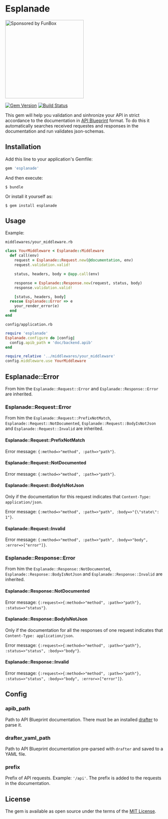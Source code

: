 # Esplanade

<a href="https://funbox.ru">
  <img src="https://funbox.ru/badges/sponsored_by_funbox.svg" alt="Sponsored by FunBox" width=250 />
</a>

[![Gem Version](https://badge.fury.io/rb/esplanade.svg)](https://badge.fury.io/rb/esplanade)
[![Build Status](https://travis-ci.org/funbox/esplanade.svg?branch=master)](https://travis-ci.org/funbox/esplanade)

This gem will help you validation and sinhronize your API in strict accordance to the documentation in
[API Blueprint](https://apiblueprint.org/) format.
To do this it automatically searches received requestes and responses in the documentation and run validates
json-schemas.

## Installation

Add this line to your application's Gemfile:

```ruby
gem 'esplanade'
```

And then execute:

    $ bundle

Or install it yourself as:

    $ gem install esplanade

## Usage

Example:

`middlewares/your_middleware.rb`

```ruby
class YourMiddleware < Esplanade::Middleware
  def call(env)
    request = Esplanade::Request.new(@documentation, env)
    request.validation.valid!

    status, headers, body = @app.call(env)

    response = Esplanade::Response.new(request, status, body)
    response.validation.valid!

    [status, headers, body]
  rescue Esplanade::Error => e
    your_render_error(e)
  end
end
```

`config/application.rb`

```ruby
require 'esplanade'
Esplanade.configure do |config|
  config.apib_path = 'doc/backend.apib'
end

require_relative '../middlewares/your_middleware'
config.middleware.use YourMiddleware
```

## Esplanade::Error

From him the `Esplanade::Request::Error` and `Esplanade::Response::Error` are inherited.

### Esplanade::Request::Error

From him the `Esplanade::Request::PrefixNotMatch`, `Esplanade::Request::NotDocumented`, `Esplanade::Request::BodyIsNotJson` and `Esplanade::Request::Invalid` are inherited.

#### Esplanade::Request::PrefixNotMatch

Error message: `{:method=>"method", :path=>"path"}`.

#### Esplanade::Request::NotDocumented

Error message: `{:method=>"method", :path=>"path"}`.

#### Esplanade::Request::BodyIsNotJson

Only if the documentation for this request indicates that `Content-Type: application/json`.

Error message: `{:method=>"method", :path=>"path", :body=>"{\"state\": 1"}`.

#### Esplanade::Request::Invalid

Error message: `{:method=>"method", :path=>"path", :body=>"body", :error=>["error"]}`.

### Esplanade::Response::Error

From him the `Esplanade::Response::NotDocumented`, `Esplanade::Response::BodyIsNotJson` and `Esplanade::Response::Invalid` are inherited.

#### Esplanade::Response::NotDocumented

Error message: `{:request=>{:method=>"method", :path=>"path"}, :status=>"status"}`.

#### Esplanade::Response::BodyIsNotJson

Only if the documentation for all the responses of one request indicates that `Content-Type: application/json`.

Error message: `{:request=>{:method=>"method", :path=>"path"}, :status=>"status", :body=>"body"}`.

#### Esplanade::Response::Invalid

Error message: `{:request=>{:method=>"method", :path=>"path"}, :status=>"status", :body=>"body", :error=>["error"]}`.

## Config

### apib_path

Path to API Blueprint documentation. There must be an installed [drafter](https://github.com/apiaryio/drafter) to parse it.

### drafter_yaml_path

Path to API Blueprint documentation pre-parsed with `drafter` and saved to a YAML file.

### prefix

Prefix of API requests. Example: `'/api'`. The prefix is added to the requests in the documentation.

## License

The gem is available as open source under the terms of the [MIT License](http://opensource.org/licenses/MIT).
